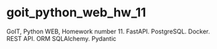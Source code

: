 # goit_python_web_hw_11
GoIT, Python WEB, Homework number 11. FastAPI. PostgreSQL. Docker. REST API. ORM SQLAlchemy. Pydantic 
